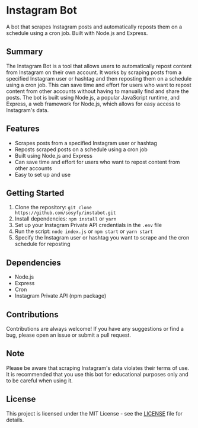 # Instagram Bot

A bot that scrapes Instagram posts and automatically reposts them on a schedule using a cron job. Built with Node.js and Express.

## Summary

The Instagram Bot is a tool that allows users to automatically repost content from Instagram on their own account. It works by scraping posts from a specified Instagram user or hashtag and then reposting them on a schedule using a cron job. This can save time and effort for users who want to repost content from other accounts without having to manually find and share the posts. The bot is built using Node.js, a popular JavaScript runtime, and Express, a web framework for Node.js, which allows for easy access to Instagram's data.

## Features

- Scrapes posts from a specified Instagram user or hashtag
- Reposts scraped posts on a schedule using a cron job
- Built using Node.js and Express
- Can save time and effort for users who want to repost content from other accounts
- Easy to set up and use

## Getting Started

1. Clone the repository: `git clone https://github.com/sosyfy/instabot.git`
2. Install dependencies: `npm install` or `yarn`
3. Set up your Instagram Private API credentials in the `.env` file
4. Run the script: `node index.js` or `npm start` or `yarn start`
5. Specify the Instagram user or hashtag you want to scrape and the cron schedule for reposting

## Dependencies

- Node.js
- Express
- Cron
- Instagram Private API (npm package)

## Contributions

Contributions are always welcome! If you have any suggestions or find a bug, please open an issue or submit a pull request.

## Note

Please be aware that scraping Instagram's data violates their terms of use. It is recommended that you use this bot for educational purposes only and to be careful when using it.

## License

This project is licensed under the MIT License - see the [LICENSE](LICENSE) file for details.
